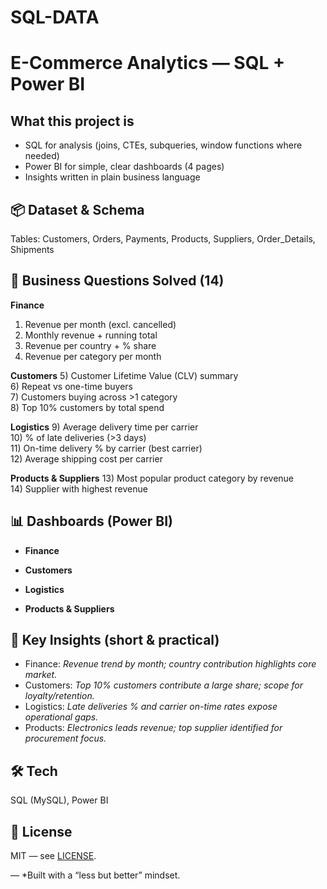 # SQL-DATA
# E-Commerce Analytics — SQL + Power BI 

## What this project is
- SQL for analysis (joins, CTEs, subqueries, window functions where needed)
- Power BI for simple, clear dashboards (4 pages)
- Insights written in plain business language

## 📦 Dataset & Schema
Tables: Customers, Orders, Payments, Products, Suppliers, Order_Details, Shipments  

## 🔎 Business Questions Solved (14)
**Finance**
1) Revenue per month (excl. cancelled)  
2) Monthly revenue + running total  
3) Revenue per country + % share  
4) Revenue per category per month  

**Customers**
5) Customer Lifetime Value (CLV) summary  
6) Repeat vs one-time buyers  
7) Customers buying across >1 category  
8) Top 10% customers by total spend  

**Logistics**
9) Average delivery time per carrier  
10) % of late deliveries (>3 days)  
11) On-time delivery % by carrier (best carrier)  
12) Average shipping cost per carrier  

**Products & Suppliers**
13) Most popular product category by revenue  
14) Supplier with highest revenue


## 📊 Dashboards (Power BI)
- **Finance**  

- **Customers**  

- **Logistics**  

- **Products & Suppliers**  


## 🧠 Key Insights (short & practical)
- Finance: *Revenue trend by month; country contribution highlights core market.*  
- Customers: *Top 10% customers contribute a large share; scope for loyalty/retention.*  
- Logistics: *Late deliveries % and carrier on-time rates expose operational gaps.*  
- Products: *Electronics leads revenue; top supplier identified for procurement focus.*

## 🛠️ Tech
SQL (MySQL), Power BI


## 📄 License
MIT — see [LICENSE](./LICENSE).

—
*Built with a “less but better” mindset. 
